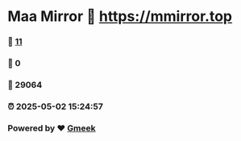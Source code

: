 # Maa Mirror :link: https://mmirror.top 
### :page_facing_up: [11](https://mmirror.top/tag.html) 
### :speech_balloon: 0 
### :hibiscus: 29064 
### :alarm_clock: 2025-05-02 15:24:57 
### Powered by :heart: [Gmeek](https://github.com/Meekdai/Gmeek)
